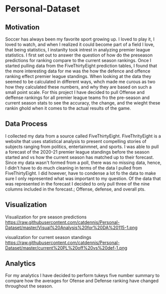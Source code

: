 # Personal-Dataset
## Motivation
Soccer has always been my favorite sport growing up. I loved to play it, I loved to watch, and when I realized it could become part of a field I love, that being statistics, I instanlty took intrest in analyzing premier league statistics. I first set out to answer the question of how do the preseason predictions for ranking compare to the current season rankings. Once I started pulling data from the FiveThirtyEight prediction tables, I found that the more interesting data for me was the how the defence and offence ranking effect premier league standings. When looking at the data they seemed to be calculated in different ways, whch made me curous as two how they calculated these numbers, and why they are based on such a small point scale. For this project I have decided to pull Offense and deffense rankings for all premier league teams fro the pre-season and current season stats to see the accuracy, the change, and the wieght these rankin ghold when it comes to the actual results of the game.

## Data Process
I collected my data from a source called FiveThirtyEight. FiveThrityEight is a website that uses statistical analysis to present compelling stories of subjects ranging from politics, entertainmnet, and sports. I was able to pull a forecast of the 2020-21 premier league standings before the season started and vs how the current season has matched up to their forecast. Since my data wasn't formed from a poll, there was no missing data, hence, I didn't have to do much cleaning in terms of the data I pulled from FiveThirtyEight. I did however, have to condense a lot fo the data to make sure I only represented what was important to my question. Of the data that was represented in the forecast I decided to only pull three of the nine columns included in the forecast.; Offense, defense, and overall pts. 

## Visualization
Visualization for pre season predictions
https://raw.githubusercontent.com/catdennis/Personal-Dataset/master/Visual%20Analysis%20for%20DA%20115-1.png

visualization for current season standings
https://raw.githubusercontent.com/catdennis/Personal-Dataset/master/current%20PL%20off%20vs%20def-1.png

## Analytics
For my analytics I have decided to perform tukeys five number summary to compare how the averages for Ofense and Defense ranking have changed throughout the season. 


